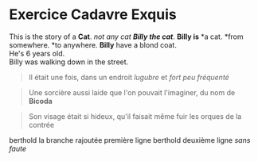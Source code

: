 # Exercice Cadavre Exquis
This is the story of a **Cat**. *not any cat **Billy the cat***.
**Billy is** *a cat.
             *from somewhere.
             *to anywhere.
**Billy** have a blond coat.  
He's 6 years old.  
Billy was walking down in the street.  

>Il était une fois, dans un endroit *lugubre* et *fort peu fréquenté*

>Une sorcière aussi laide que l'on pouvait l'imaginer, du nom de **Bicoda**

>Son visage était si hideux, qu'il faisait même fuir les orques de la contrée


berthold 
la branche rajoutée 
première ligne
 berthold deuxième ligne
 *sans faute*